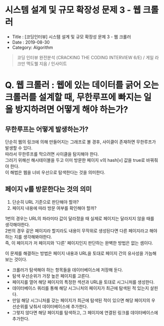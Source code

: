 # 시스템 설계 및 규모 확장성 문제 3 - 웹 크롤러

- Title : [코딩인터뷰] 시스템 설계 및 규모 확장성 문제 3 - 웹 크롤러
- Date : 2019-08-30
- Category: Algorithm

> 코딩 인터뷰 완전분석 (CRACKING THE CODING INTERVIEW 6/E) / 게일 라크만 맥도웰 지음 / 인사이트

# Q. 웹 크롤러 : 웹에 있는 데이터를 긁어 오는 크롤러를 설계할 때, 무한루프에 빠지는 일을 방지하려면 어떻게 해야 하는가?

## 무한루프는 어떻게 발생하는가?

단순히 웹의 링크에 의해 만들어지는 그래프로 볼 경후, 사이클이 존재하면 무한루프가 발생할 수 있다.  
따라서 무한루프를 막으려면 사이클을 탐지해야 한다.  
그러기 위해선 해시테이블을 두고 이미 방문한 페이지 v의 hash[v] 값을 true로 바꿔줘야 한다.  
이 해법은 웹을 너비 우선으로 탐색한다는 것을 의미한다.

## 페이지 v를 방문한다는 것의 의미

1. 단순히 URL 기준으로 판단해야 할까?
2. 페이지 내용에 따라 방문 여부를 확인해야 할까?

1번의 경우는 URL의 파라미타 값이 달라졌을 때 실제로 페이지는 달라지지 않을 때를 생각해야한다.  
2번의 경우 같은 페이지라 할지라도 내용이 무작위로 생성된다면 다른 페이지라고 해야하는 지를 생각해봐야한다.  
즉, 이 페이지가 저 페이지와 '다른' 페이지인지 판단하는 완벽한 방법은 없는 셈이다.

이 문제를 해결하는 방법은 페이지 내용과 URL을 토대로 페이지 간의 유사성을 가늠해 보는 것이다.

- 크롤러가 탐색해야 하는 항목들을 데이터베이스에 저장해 둔다.
- 탐색 우선순위가 가장 높은 페이지를 고른다.
- 페이지를 열어 해당 페이지의 특정한 섹션과 URL을 토대로 시그니처를 생성한다.
- 데이터베이스 쿼리를 통해 해당 시그니처의 페이지가 최근에 탐색된 적 있는지 살핀다.
- 만일 해당 시그니처를 갖는 페이지가 최근에 탐색된 적이 있으면 해당 페이지의 우선순위를 낮춰서 데이터베이스에 추가한다.
- 그렇지 않다면 해당 페이지를 탐색하고, 그 페이지에 연결된 링크를 데이터베이스에 추가한다.
